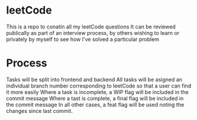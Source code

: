 # leetCode

This is a repo to conatin all my leetCode questions
It can be reviewed publically as part of an interview process, by others wishing to learn or
privately by myself to see how I've solved a particular problem

# Process

Tasks will be split into frontend and backend
All tasks will be asigned an individual branch number corresponding to leetCode so that a user can find it more easily
Where a task is incomplete, a WIP flag will be included in the commit message
Where a tast is complete, a final flag will be included in the commit message
In all other cases, a feat flag will be used noting the changes since last commit.
